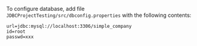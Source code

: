 To configure database, add file `JDBCProjectTesting/src/dbconfig.properties` with the following contents:

```
url=jdbc:mysql://localhost:3306/simple_company
id=root
passwd=xxx
```
